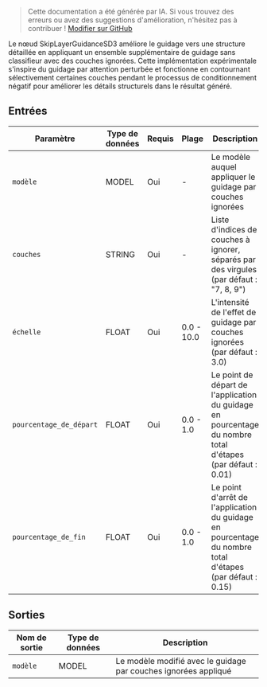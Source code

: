> Cette documentation a été générée par IA. Si vous trouvez des erreurs ou avez des suggestions d'amélioration, n'hésitez pas à contribuer ! [Modifier sur GitHub](https://github.com/Comfy-Org/embedded-docs/blob/main/comfyui_embedded_docs/docs/SkipLayerGuidanceSD3/fr.md)

Le nœud SkipLayerGuidanceSD3 améliore le guidage vers une structure détaillée en appliquant un ensemble supplémentaire de guidage sans classifieur avec des couches ignorées. Cette implémentation expérimentale s'inspire du guidage par attention perturbée et fonctionne en contournant sélectivement certaines couches pendant le processus de conditionnement négatif pour améliorer les détails structurels dans le résultat généré.

## Entrées

| Paramètre | Type de données | Requis | Plage | Description |
|-----------|-----------|----------|-------|-------------|
| `modèle` | MODEL | Oui | - | Le modèle auquel appliquer le guidage par couches ignorées |
| `couches` | STRING | Oui | - | Liste d'indices de couches à ignorer, séparés par des virgules (par défaut : "7, 8, 9") |
| `échelle` | FLOAT | Oui | 0.0 - 10.0 | L'intensité de l'effet de guidage par couches ignorées (par défaut : 3.0) |
| `pourcentage_de_départ` | FLOAT | Oui | 0.0 - 1.0 | Le point de départ de l'application du guidage en pourcentage du nombre total d'étapes (par défaut : 0.01) |
| `pourcentage_de_fin` | FLOAT | Oui | 0.0 - 1.0 | Le point d'arrêt de l'application du guidage en pourcentage du nombre total d'étapes (par défaut : 0.15) |

## Sorties

| Nom de sortie | Type de données | Description |
|-------------|-----------|-------------|
| `modèle` | MODEL | Le modèle modifié avec le guidage par couches ignorées appliqué |
